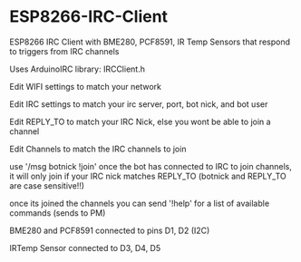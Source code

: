 # ESP8266-IRC-Client
ESP8266 IRC Client with BME280, PCF8591, IR Temp Sensors that respond to triggers from IRC channels

Uses ArduinoIRC library: IRCClient.h

Edit WIFI settings to match your network

Edit IRC settings to match your irc server, port, bot nick, and bot user

Edit REPLY_TO to match your IRC Nick, else you wont be able to join a channel

Edit Channels to match the IRC channels to join

 use '/msg botnick !join' once the bot has connected to IRC to join channels, it will only join if your IRC nick matches REPLY_TO (botnick and REPLY_TO are case sensitive!!)
 
once its joined the channels you can send '!help' for a list of available commands (sends to PM)

BME280 and PCF8591 connected to pins D1, D2 (I2C)

IRTemp Sensor connected to D3, D4, D5
